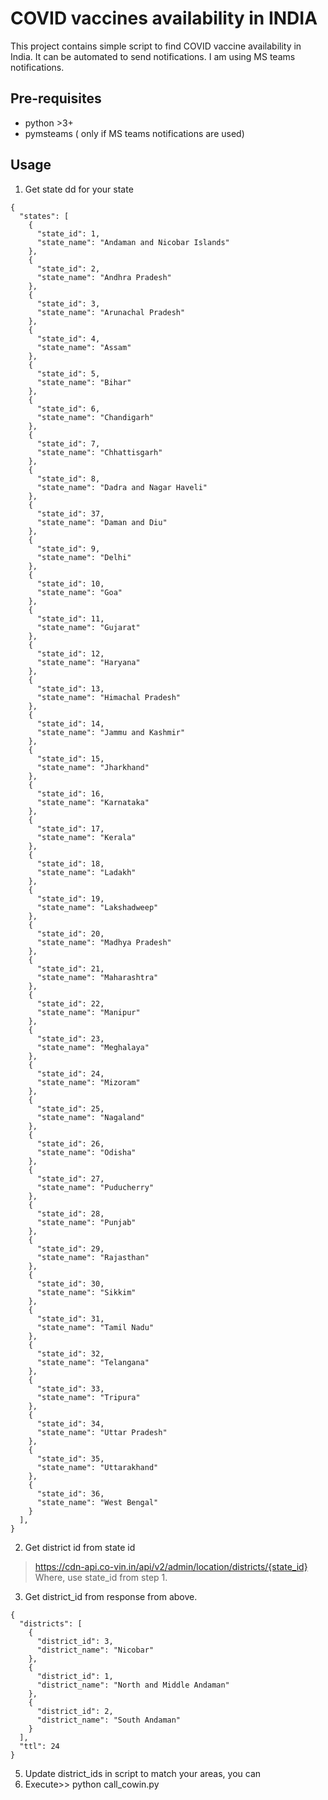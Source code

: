 # COVID vaccines availability in INDIA
This project contains simple script to find COVID vaccine availability in India. 
It can be automated to send notifications. I am using MS teams notifications.

## Pre-requisites

* python >3+
* pymsteams ( only if MS teams notifications are used)


## Usage

1.  Get state dd for your state 

```
{
  "states": [
    {
      "state_id": 1,
      "state_name": "Andaman and Nicobar Islands"
    },
    {
      "state_id": 2,
      "state_name": "Andhra Pradesh"
    },
    {
      "state_id": 3,
      "state_name": "Arunachal Pradesh"
    },
    {
      "state_id": 4,
      "state_name": "Assam"
    },
    {
      "state_id": 5,
      "state_name": "Bihar"
    },
    {
      "state_id": 6,
      "state_name": "Chandigarh"
    },
    {
      "state_id": 7,
      "state_name": "Chhattisgarh"
    },
    {
      "state_id": 8,
      "state_name": "Dadra and Nagar Haveli"
    },
    {
      "state_id": 37,
      "state_name": "Daman and Diu"
    },
    {
      "state_id": 9,
      "state_name": "Delhi"
    },
    {
      "state_id": 10,
      "state_name": "Goa"
    },
    {
      "state_id": 11,
      "state_name": "Gujarat"
    },
    {
      "state_id": 12,
      "state_name": "Haryana"
    },
    {
      "state_id": 13,
      "state_name": "Himachal Pradesh"
    },
    {
      "state_id": 14,
      "state_name": "Jammu and Kashmir"
    },
    {
      "state_id": 15,
      "state_name": "Jharkhand"
    },
    {
      "state_id": 16,
      "state_name": "Karnataka"
    },
    {
      "state_id": 17,
      "state_name": "Kerala"
    },
    {
      "state_id": 18,
      "state_name": "Ladakh"
    },
    {
      "state_id": 19,
      "state_name": "Lakshadweep"
    },
    {
      "state_id": 20,
      "state_name": "Madhya Pradesh"
    },
    {
      "state_id": 21,
      "state_name": "Maharashtra"
    },
    {
      "state_id": 22,
      "state_name": "Manipur"
    },
    {
      "state_id": 23,
      "state_name": "Meghalaya"
    },
    {
      "state_id": 24,
      "state_name": "Mizoram"
    },
    {
      "state_id": 25,
      "state_name": "Nagaland"
    },
    {
      "state_id": 26,
      "state_name": "Odisha"
    },
    {
      "state_id": 27,
      "state_name": "Puducherry"
    },
    {
      "state_id": 28,
      "state_name": "Punjab"
    },
    {
      "state_id": 29,
      "state_name": "Rajasthan"
    },
    {
      "state_id": 30,
      "state_name": "Sikkim"
    },
    {
      "state_id": 31,
      "state_name": "Tamil Nadu"
    },
    {
      "state_id": 32,
      "state_name": "Telangana"
    },
    {
      "state_id": 33,
      "state_name": "Tripura"
    },
    {
      "state_id": 34,
      "state_name": "Uttar Pradesh"
    },
    {
      "state_id": 35,
      "state_name": "Uttarakhand"
    },
    {
      "state_id": 36,
      "state_name": "West Bengal"
    }
  ],
}
```

2. Get district id from state id 
> https://cdn-api.co-vin.in/api/v2/admin/location/districts/{state_id}
> Where, use state_id from step 1. 

3. Get district_id from response from above.
```
{
  "districts": [
    {
      "district_id": 3,
      "district_name": "Nicobar"
    },
    {
      "district_id": 1,
      "district_name": "North and Middle Andaman"
    },
    {
      "district_id": 2,
      "district_name": "South Andaman"
    }
  ],
  "ttl": 24
}
```
5. Update district_ids in script to match your areas, you can 
6. Execute>> python call_cowin.py
